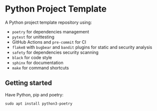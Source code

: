 # Python Project Template

A Python project template repository using:

* `poetry` for dependencies management 
* `pytest` for unittesting
* GitHub Actions and `pre-commit` for CI
* `flake8` with `bugbear` and `bandit` plugins for static and security analysis
* `safety` for dependencies security scanning
* `black` for code style
* `sphinx` for documentation
* `make` for command shortcuts

## Getting started

Have Python, pip and poetry:

```
sudo apt install python3-poetry
```
